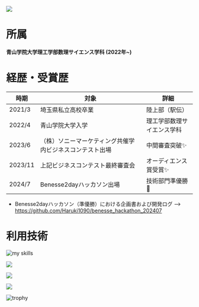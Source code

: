 ![](https://komarev.com/ghpvc/?username=Haruki1090)
# 所属
**青山学院大学理工学部数理サイエンス学科 (2022年~)**

# 経歴・受賞歴
|時期|対象|詳細|
|-|-|-|
|2021/3|埼玉県私立高校卒業|陸上部（駅伝）|
|2022/4|青山学院大学入学|理工学部数理サイエンス学科|
|2023/6|（株）ソニーマーケティング共催学内ビジネスコンテスト出場|中間審査突破✨|
|2023/11|上記ビジネスコンテスト最終審査会|オーディエンス賞受賞✨|
|2024/7|Benesse2dayハッカソン出場|技術部門準優勝🥈|

- Benesse2dayハッカソン（準優勝）における企画書および開発ログ
--> https://github.com/Haruki1090/benesse_hackathon_202407

# 利用技術
<img alt="my skills" src="https://skillicons.dev/icons?theme=light&perline=8&i=flutter,firebase,dart,python,js,ts,nextjs,html,css,tailwind,react,php,wordpress,pr,ai,figma" />


![](http://github-profile-summary-cards.vercel.app/api/cards/repos-per-language?username=Haruki1090)

![](http://github-profile-summary-cards.vercel.app/api/cards/most-commit-language?username=Haruki1090&exclude=JupyterNotebook)

![](http://github-profile-summary-cards.vercel.app/api/cards/profile-details?username=Haruki1090)

![trophy](https://github-profile-trophy.vercel.app/?username=Haruki1090)
